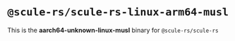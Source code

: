 # `@scule-rs/scule-rs-linux-arm64-musl`

This is the **aarch64-unknown-linux-musl** binary for `@scule-rs/scule-rs`
